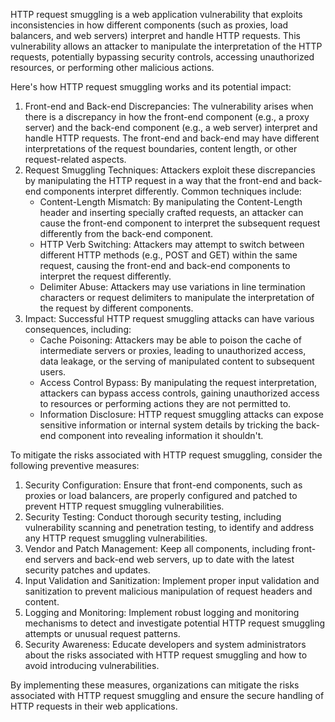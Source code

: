 HTTP request smuggling is a web application vulnerability that exploits inconsistencies in how different components (such as proxies, load balancers, and web servers) interpret and handle HTTP requests. This vulnerability allows an attacker to manipulate the interpretation of the HTTP requests, potentially bypassing security controls, accessing unauthorized resources, or performing other malicious actions.

Here's how HTTP request smuggling works and its potential impact:

1.  Front-end and Back-end Discrepancies: The vulnerability arises when there is a discrepancy in how the front-end component (e.g., a proxy server) and the back-end component (e.g., a web server) interpret and handle HTTP requests. The front-end and back-end may have different interpretations of the request boundaries, content length, or other request-related aspects.
2.  Request Smuggling Techniques: Attackers exploit these discrepancies by manipulating the HTTP request in a way that the front-end and back-end components interpret differently. Common techniques include:
    -   Content-Length Mismatch: By manipulating the Content-Length header and inserting specially crafted requests, an attacker can cause the front-end component to interpret the subsequent request differently from the back-end component.
    -   HTTP Verb Switching: Attackers may attempt to switch between different HTTP methods (e.g., POST and GET) within the same request, causing the front-end and back-end components to interpret the request differently.
    -   Delimiter Abuse: Attackers may use variations in line termination characters or request delimiters to manipulate the interpretation of the request by different components.
3.  Impact: Successful HTTP request smuggling attacks can have various consequences, including:
    -   Cache Poisoning: Attackers may be able to poison the cache of intermediate servers or proxies, leading to unauthorized access, data leakage, or the serving of manipulated content to subsequent users.
    -   Access Control Bypass: By manipulating the request interpretation, attackers can bypass access controls, gaining unauthorized access to resources or performing actions they are not permitted to.
    -   Information Disclosure: HTTP request smuggling attacks can expose sensitive information or internal system details by tricking the back-end component into revealing information it shouldn't.

To mitigate the risks associated with HTTP request smuggling, consider the following preventive measures:

1.  Security Configuration: Ensure that front-end components, such as proxies or load balancers, are properly configured and patched to prevent HTTP request smuggling vulnerabilities.
2.  Security Testing: Conduct thorough security testing, including vulnerability scanning and penetration testing, to identify and address any HTTP request smuggling vulnerabilities.
3.  Vendor and Patch Management: Keep all components, including front-end servers and back-end web servers, up to date with the latest security patches and updates.
4.  Input Validation and Sanitization: Implement proper input validation and sanitization to prevent malicious manipulation of request headers and content.
5.  Logging and Monitoring: Implement robust logging and monitoring mechanisms to detect and investigate potential HTTP request smuggling attempts or unusual request patterns.
6.  Security Awareness: Educate developers and system administrators about the risks associated with HTTP request smuggling and how to avoid introducing vulnerabilities.

By implementing these measures, organizations can mitigate the risks associated with HTTP request smuggling and ensure the secure handling of HTTP requests in their web applications.